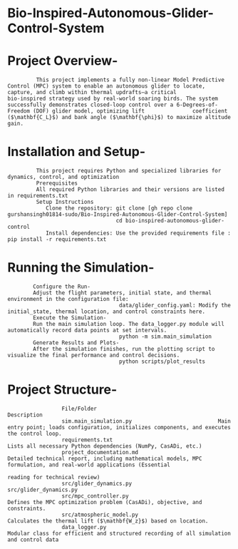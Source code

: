# Bio-Inspired-Autonomous-Glider-Control-System 
# Project Overview-
             This project implements a fully non-linear Model Predictive Control (MPC) system to enable an autonomous glider to locate, capture, and climb within thermal updrafts—a critical               bio-inspired strategy used by real-world soaring birds. The system successfully demonstrates closed-loop control over a 6-Degrees-of-Freedom (DOF) glider model, optimizing lift               coefficient ($\mathbf{C_L}$) and bank angle ($\mathbf{\phi}$) to maximize altitude gain.
# Installation and Setup- 
             This project requires Python and specialized libraries for dynamics, control, and optimization
             Prerequisites 
             All required Python libraries and their versions are listed in requirements.txt
             Setup Instructions
                Clone the repository: git clone [gh repo clone gurshansingh01814-sudo/Bio-Inspired-Autonomous-Glider-Control-System]
                                      cd bio-inspired-autonomous-glider-control
                Install dependencies: Use the provided requirements file : pip install -r requirements.txt
# Running the Simulation-
            Configure the Run-
            Adjust the flight parameters, initial state, and thermal environment in the configuration file:
                                       data/glider_config.yaml: Modify the initial_state, thermal location, and control constraints here.
            Execute the Simulation-
            Run the main simulation loop. The data_logger.py module will automatically record data points at set intervals.
                                       python -m sim.main_simulation
            Generate Results and Plots-
            After the simulation finishes, run the plotting script to visualize the final performance and control decisions.
                                       python scripts/plot_results
# Project Structure-
                     File/Folder                                      Description
                     sim.main_simulation.py                           Main entry point; loads configuration, initializes components, and executes the control loop.
                     requirements.txt                                 Lists all necessary Python dependencies (NumPy, CasADi, etc.)
                     project_documentation.md                         Detailed technical report, including mathematical models, MPC formulation, and real-world applications (Essential 
                                                                      reading for technical review)
                     src/glider_dynamics.py                           src/glider_dynamics.py
                     src/mpc_controller.py                            Defines the MPC optimization problem (CasADi), objective, and constraints.
                     src/atmospheric_model.py                         Calculates the thermal lift ($\mathbf{W_z}$) based on location.
                     data_logger.py                                   Modular class for efficient and structured recording of all simulation and control data
                     
